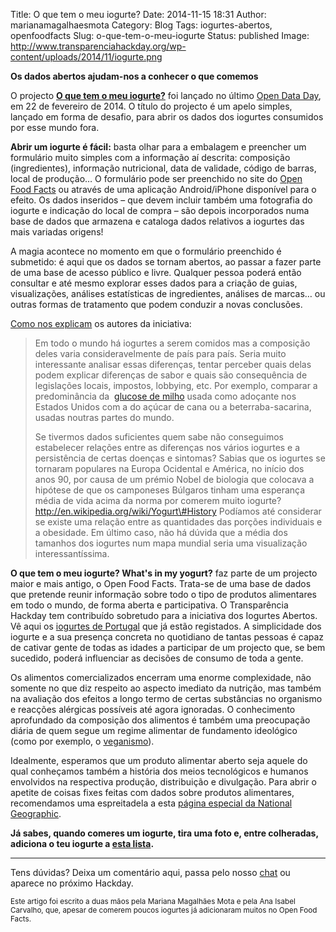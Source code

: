 Title: O que tem o meu iogurte?
Date: 2014-11-15 18:31
Author: marianamagalhaesmota
Category: Blog
Tags: iogurtes-abertos, openfoodfacts
Slug: o-que-tem-o-meu-iogurte
Status: published
Image: http://www.transparenciahackday.org/wp-content/uploads/2014/11/iogurte.png

**Os dados abertos ajudam-nos a conhecer o que comemos**

O projecto **[O que tem o meu iogurte?](http://whatsinmyyogurt.com/ "What's in my yogurt")** foi lançado no último [Open Data Day](http://opendataday.org "Open Data Day"), em 22 de fevereiro de 2014. O título do projecto é um apelo simples, lançado em forma de desafio, para abrir os dados dos iogurtes consumidos por esse mundo fora.

**Abrir um iogurte é fácil:** basta olhar para a embalagem e preencher um formulário muito simples com a informação aí descrita: composição (ingredientes), informação nutricional, data de validade, código de barras, local de produção… O formulário pode ser preenchido no site do [Open Food Facts](http://pt.openfoodfacts.org/ "Open Food Facts") ou através de uma aplicação Android/iPhone disponível para o efeito. Os dados inseridos – que devem incluir também uma fotografia do iogurte e indicação do local de compra – são depois incorporados numa base de dados que armazena e cataloga dados relativos a iogurtes das mais variadas origens!

A magia acontece no momento em que o formulário preenchido é submetido: é aqui que os dados se tornam abertos, ao passar a fazer parte de uma base de acesso público e livre. Qualquer pessoa poderá então consultar e até mesmo explorar esses dados para a criação de guias, visualizações, análises estatísticas de ingredientes, análises de marcas… ou outras formas de tratamento que podem conduzir a novas conclusões.

[Como nos explicam](http://en.wiki.openfoodfacts.org/Project:What%27s_in_my_yogurt%3F "Sobre o What's in my Yogurt?") os autores da iniciativa:

> Em todo o mundo há iogurtes a serem comidos mas a composição deles varia consideravelmente de país para país. Seria muito interessante analisar essas diferenças, tentar perceber quais delas podem explicar diferenças de sabor e quais são consequência de legislações locais, impostos, lobbying, etc. Por exemplo, comparar a predominância da  [glucose de milho](http://en.wikipedia.org/wiki/High-fructose_corn_syrup "Glucose de Milhor = High Fructose Corn Syrup ") usada como adoçante nos Estados Unidos com a do açúcar de cana ou a beterraba-sacarina, usadas noutras partes do mundo.
>
> Se tivermos dados suficientes quem sabe não conseguimos estabelecer relações entre as diferenças nos vários iogurtes e a persistência de certas doenças e sintomas? Sabias que os iogurtes se tornaram populares na Europa Ocidental e América, no início dos anos 90, por causa de um prémio Nobel de biologia que colocava a hipótese de que os camponeses Búlgaros tinham uma esperança média de vida acima da norma por comerem muito iogurte? http://en.wikipedia.org/wiki/Yogurt\#History Podíamos até considerar se existe uma relação entre as quantidades das porções individuais e a obesidade. Em último caso, não há dúvida que a média dos tamanhos dos iogurtes num mapa mundial seria uma visualização interessantíssima.

**O que tem o meu iogurte? What's in my yogurt?** faz parte de um projecto maior e mais antigo, o Open Food Facts. Trata-se de uma base de dados que pretende reunir informação sobre todo o tipo de produtos alimentares em todo o mundo, de forma aberta e participativa. O Transparência Hackday tem contribuído sobretudo para a iniciativa dos Iogurtes Abertos. Vê aqui os [iogurtes de Portugal](http://pt.openfoodfacts.org/categoria/iogurtes "Iogurtes em Portugal") que já estão registados. A simplicidade dos iogurte e a sua presença concreta no quotidiano de tantas pessoas é capaz de cativar gente de todas as idades a participar de um projecto que, se bem sucedido, poderá influenciar as decisões de consumo de toda a gente.

Os alimentos comercializados encerram uma enorme complexidade, não somente no que diz respeito ao aspecto imediato da nutrição, mas também na avaliação dos efeitos a longo termo de certas substâncias no organismo e reacções alérgicas possíveis até agora ignoradas. O conhecimento aprofundado da composição dos alimentos é também uma preocupação diária de quem segue um regime alimentar de fundamento ideológico (como por exemplo, o [veganismo](http://pt.wikipedia.org/wiki/Veganismo "Veganismo")).

Idealmente, esperamos que um produto alimentar aberto seja aquele do qual conheçamos também a história dos meios tecnológicos e humanos envolvidos na respectiva produção, distribuição e divulgação. Para abrir o apetite de coisas fixes feitas com dados sobre produtos alimentares, recomendamos uma espreitadela a esta [página especial da National Geographic](http://www.nationalgeographic.com/foodfeatures/feeding-9-billion/ "National Geographic Food Feature").

**Já sabes, quando comeres um iogurte, tira uma foto e, entre colheradas, adiciona o teu iogurte a [esta lista](http://pt.openfoodfacts.org/categoria/iogurtes "Iogurtes! Anda connosco adicionar mais informação :-)").**

------------------------------------------------------------------------

Tens dúvidas? Deixa um comentário aqui, passa pelo nosso [chat](http://www.transparenciahackday.org/chat/ "Chat IRC") ou aparece no próximo Hackday.

<small>Este artigo foi escrito a duas mãos pela Mariana Magalhães Mota e pela Ana Isabel Carvalho, que, apesar de comerem poucos iogurtes já adicionaram muitos no Open Food Facts.</small>
